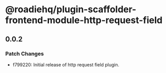 # @roadiehq/plugin-scaffolder-frontend-module-http-request-field

## 0.0.2

### Patch Changes

- f799220: Initial release of http request field plugin.
